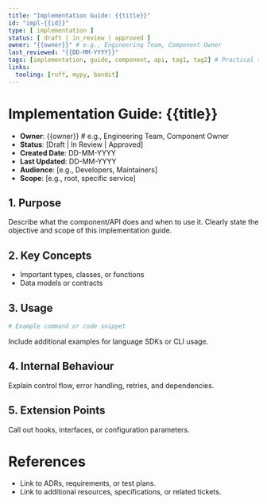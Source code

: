 ```yaml
---
title: "Implementation Guide: {{title}}"
id: "impl-{{id}}"
type: [ implementation ]
status: [ draft | in_review | approved ]
owner: "{{owner}}" # e.g., Engineering Team, Component Owner
last_reviewed: "{{DD-MM-YYYY}}"
tags: [implementation, guide, component, api, tag1, tag2] # Practical tags for organization and search
links:
  tooling: [ruff, mypy, bandit]
---
```


# Implementation Guide: {{title}}

- **Owner**: {{owner}} # e.g., Engineering Team, Component Owner
- **Status**: [Draft | In Review | Approved]
- **Created Date**: DD-MM-YYYY
- **Last Updated**: DD-MM-YYYY
- **Audience**: [e.g., Developers, Maintainers]
- **Scope**: [e.g., root, specific service]

## 1. Purpose

Describe what the component/API does and when to use it. Clearly state the objective and scope of this implementation guide.

## 2. Key Concepts

- Important types, classes, or functions
- Data models or contracts

## 3. Usage

```bash
# Example command or code snippet
```

Include additional examples for language SDKs or CLI usage.

## 4. Internal Behaviour

Explain control flow, error handling, retries, and dependencies.

## 5. Extension Points

Call out hooks, interfaces, or configuration parameters.

<!-- Add more numbered sections as needed, e.g., ## 6. [Another Section Title] -->

# References

- Link to ADRs, requirements, or test plans.
- Link to additional resources, specifications, or related tickets.
